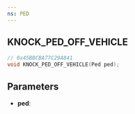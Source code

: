 ```yaml
---
ns: PED
---
```

## KNOCK_PED_OFF_VEHICLE

```c
// 0x45BBCBA77C29A841
void KNOCK_PED_OFF_VEHICLE(Ped ped);
```

## Parameters
* **ped**:
